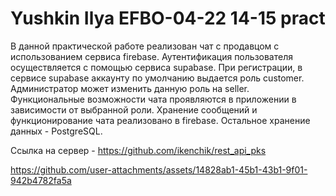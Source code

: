 # Yushkin Ilya EFBO-04-22 14-15 pract

В данной практической работе реализован чат с продавцом с использованием сервиса firebase. Аутентификация пользователя осуществляется с помощью сервиса supabase. При регистрации, в сервисе supabase аккаунту по умолчанию выдается роль customer. Администратор может изменить данную роль на seller. Функциональные возможности чата проявляются в приложении в зависимости от выбранной роли. Хранение сообщений и функционирование чата реализовано в firebase. Остальное хранение данных - PostgreSQL.

Ссылка на сервер - https://github.com/ikenchik/rest_api_pks

https://github.com/user-attachments/assets/14828ab1-45b1-43b1-9f01-942b4782fa5a

